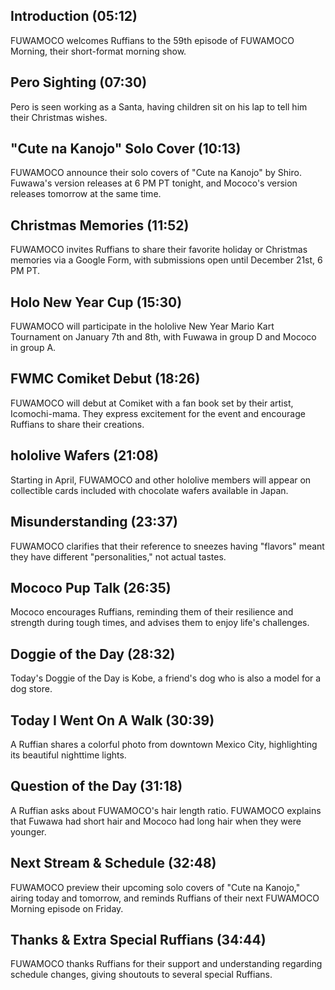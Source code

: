 ## Introduction (05:12)

FUWAMOCO welcomes Ruffians to the 59th episode of FUWAMOCO Morning, their short-format morning show.

## Pero Sighting (07:30)

Pero is seen working as a Santa, having children sit on his lap to tell him their Christmas wishes.

## "Cute na Kanojo" Solo Cover (10:13)

FUWAMOCO announce their solo covers of "Cute na Kanojo" by Shiro. Fuwawa's version releases at 6 PM PT tonight, and Mococo's version releases tomorrow at the same time.

## Christmas Memories (11:52)

FUWAMOCO invites Ruffians to share their favorite holiday or Christmas memories via a Google Form, with submissions open until December 21st, 6 PM PT.

## Holo New Year Cup (15:30)

FUWAMOCO will participate in the hololive New Year Mario Kart Tournament on January 7th and 8th, with Fuwawa in group D and Mococo in group A.

## FWMC Comiket Debut (18:26)

FUWAMOCO will debut at Comiket with a fan book set by their artist, Icomochi-mama. They express excitement for the event and encourage Ruffians to share their creations.

## hololive Wafers (21:08)

Starting in April, FUWAMOCO and other hololive members will appear on collectible cards included with chocolate wafers available in Japan.

## Misunderstanding (23:37)

FUWAMOCO clarifies that their reference to sneezes having "flavors" meant they have different "personalities," not actual tastes.

## Mococo Pup Talk (26:35)

Mococo encourages Ruffians, reminding them of their resilience and strength during tough times, and advises them to enjoy life's challenges.

## Doggie of the Day (28:32)

Today's Doggie of the Day is Kobe, a friend's dog who is also a model for a dog store.

## Today I Went On A Walk (30:39)

A Ruffian shares a colorful photo from downtown Mexico City, highlighting its beautiful nighttime lights.

## Question of the Day (31:18)

A Ruffian asks about FUWAMOCO's hair length ratio. FUWAMOCO explains that Fuwawa had short hair and Mococo had long hair when they were younger.

## Next Stream & Schedule (32:48)

FUWAMOCO preview their upcoming solo covers of "Cute na Kanojo," airing today and tomorrow, and reminds Ruffians of their next FUWAMOCO Morning episode on Friday.

## Thanks & Extra Special Ruffians (34:44)

FUWAMOCO thanks Ruffians for their support and understanding regarding schedule changes, giving shoutouts to several special Ruffians.
